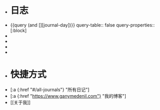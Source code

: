 - # 日志
- {{query (and [][journal-day])}}
  query-table:: false
  query-properties:: [:block]
-
-
-
-
- # 快捷方式
- [:a {:href "#/all-journals"} "所有日记"]
- [:a {:href "https://www.ganymedenil.com"} "我的博客"]
- [[关于我]]